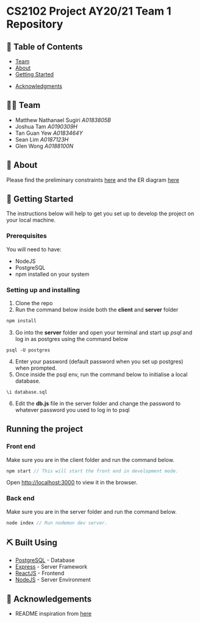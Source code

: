 # CS2102 Project AY20/21 Team 1 Repository

## 📝 Table of Contents
- [Team](#info)
- [About](#about)
- [Getting Started](#getting_started)
<!-- - [Deployment](#deployment)
- [Usage](#usage)
- [Built Using](#built_using)
- [TODO](../TODO.md)
<!-- - [Contributing](../CONTRIBUTING.md) -->
- [Acknowledgments](#acknowledgement)

## 👨‍💻  Team <a name = "info"></a>
- Matthew Nathanael Sugiri *A0183805B*
- Joshua Tam *A0190309H*
- Tan Guan Yew *A0183464Y*
- Sean Lim *A0187123H*
- Glen Wong *A0188100N*

## 🧐 About <a name = "about"></a>
Please find the preliminary constraints [here](prelim_constraints.md) and the ER diagram [here](https://github.com/sevenmatt7/CS2102_2021_S1_Team1/blob/master/ER%20Diagram.pdf)

 ## 🏁 Getting Started <a name = "getting_started"></a>
The instructions below will help to get you set up to develop the project on your local machine.

### Prerequisites
You will need to have:
- NodeJS
- PostgreSQL
- npm 
installed on your system


### Setting up and installing
1. Clone the repo
2. Run the command below inside both the **client** and **server** folder

```javascript
npm install
```

3. Go into the **server** folder and open your terminal and start up *psql* and log in as postgres using the command below
```
psql -U postgres
```
4. Enter your password (default password when you set up postgres) when prompted.
5. Once inside the psql env, run the command below to initialise a local database.
```
\i database.sql
```
6. Edit the **db.js** file in the server folder and change the password to whatever password you used to log in to psql

## Running the project

### Front end
Make sure you are in the client folder and run the command below.
```javascript
npm start // This will start the front end in development mode.
```

Open [http://localhost:3000](http://localhost:3000) to view it in the browser.

### Back end
Make sure you are in the server folder and run the command below.
```javascript
node index // Run nodemon dev server.
```

<!-- End with an example of getting some data out of the system or using it for a little demo.

## 🔧 Running the tests <a name = "tests"></a>
Explain how to run the automated tests for this system.

### Break down into end to end tests
Explain what these tests test and why

```
Give an example
```

### And coding style tests
Explain what these tests test and why

```
Give an example
```

## 🎈 Usage <a name="usage"></a>
Add notes about how to use the system.

## 🚀 Deployment <a name = "deployment"></a>
Add additional notes about how to deploy this on a live system.
 --> 
## ⛏️ Built Using <a name = "built_using"></a>
- [PostgreSQL](https://www.postgresql.org/) - Database
- [Express](https://expressjs.com/) - Server Framework
- [ReactJS](https://reactjs.org/) - Frontend 
- [NodeJS](https://nodejs.org/en/) - Server Environment


## 🎉 Acknowledgements <a name = "acknowledgement"></a>
- README inspiration from [here](https://github.com/kylelobo/The-Documentation-Compendium)

<!-- ## Available Scripts

In the project directory, you can run:

### `yarn start`

Runs the app in the development mode.<br />
Open [http://localhost:3000](http://localhost:3000) to view it in the browser.

The page will reload if you make edits.<br />
You will also see any lint errors in the console.

### `yarn test`

Launches the test runner in the interactive watch mode.<br />
See the section about [running tests](https://facebook.github.io/create-react-app/docs/running-tests) for more information.

### `yarn build`

Builds the app for production to the `build` folder.<br />
It correctly bundles React in production mode and optimizes the build for the best performance.

The build is minified and the filenames include the hashes.<br />
Your app is ready to be deployed!

See the section about [deployment](https://facebook.github.io/create-react-app/docs/deployment) for more information.

### `yarn eject`

**Note: this is a one-way operation. Once you `eject`, you can’t go back!**

If you aren’t satisfied with the build tool and configuration choices, you can `eject` at any time. This command will remove the single build dependency from your project.

Instead, it will copy all the configuration files and the transitive dependencies (webpack, Babel, ESLint, etc) right into your project so you have full control over them. All of the commands except `eject` will still work, but they will point to the copied scripts so you can tweak them. At this point you’re on your own.

You don’t have to ever use `eject`. The curated feature set is suitable for small and middle deployments, and you shouldn’t feel obligated to use this feature. However we understand that this tool wouldn’t be useful if you couldn’t customize it when you are ready for it.

## Learn More

You can learn more in the [Create React App documentation](https://facebook.github.io/create-react-app/docs/getting-started).

To learn React, check out the [React documentation](https://reactjs.org/).

### Code Splitting

This section has moved here: https://facebook.github.io/create-react-app/docs/code-splitting

### Analyzing the Bundle Size

This section has moved here: https://facebook.github.io/create-react-app/docs/analyzing-the-bundle-size

### Making a Progressive Web App

This section has moved here: https://facebook.github.io/create-react-app/docs/making-a-progressive-web-app

### Advanced Configuration

This section has moved here: https://facebook.github.io/create-react-app/docs/advanced-configuration

### Deployment

This section has moved here: https://facebook.github.io/create-react-app/docs/deployment

### `yarn build` fails to minify

This section has moved here: https://facebook.github.io/create-react-app/docs/troubleshooting#npm-run-build-fails-to-minify -->
